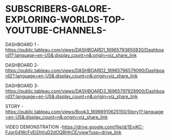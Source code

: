# SUBSCRIBERS-GALORE-EXPLORING-WORLDS-TOP-YOUTUBE-CHANNELS-


DASHBOARD 1 - https://public.tableau.com/views/DASHBOARD1_16965793850830/Dashboard1?:language=en-US&:display_count=n&:origin=viz_share_link

DASHBOARD 2- https://public.tableau.com/views/DASHBOARD2_16965796579090/Dashboard2?:language=en-US&:display_count=n&:origin=viz_share_link


DASHBOARD 3- https://public.tableau.com/views/DASHBOARD3_16965797928900/Dashboard3?:language=en-US&:display_count=n&:origin=viz_share_link

STORY -https://public.tableau.com/views/Book3_16966910625150/Story1?:language=en-US&:display_count=n&:origin=viz_share_link



VIDEO DEMONSTRATION -https://drive.google.com/file/d/1EviKC-FJqrG4WcFvEI2hVuD2dOQBHhCE/view?usp=drive_link
